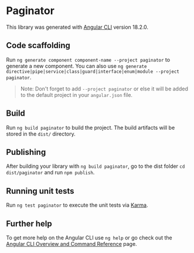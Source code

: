 # Paginator

This library was generated with [Angular CLI](https://github.com/angular/angular-cli) version 18.2.0.

## Code scaffolding

Run `ng generate component component-name --project paginator` to generate a new component. You can also use `ng generate directive|pipe|service|class|guard|interface|enum|module --project paginator`.

> Note: Don't forget to add `--project paginator` or else it will be added to the default project in your `angular.json` file.

## Build

Run `ng build paginator` to build the project. The build artifacts will be stored in the `dist/` directory.

## Publishing

After building your library with `ng build paginator`, go to the dist folder `cd dist/paginator` and run `npm publish`.

## Running unit tests

Run `ng test paginator` to execute the unit tests via [Karma](https://karma-runner.github.io).

## Further help

To get more help on the Angular CLI use `ng help` or go check out the [Angular CLI Overview and Command Reference](https://angular.dev/tools/cli) page.
